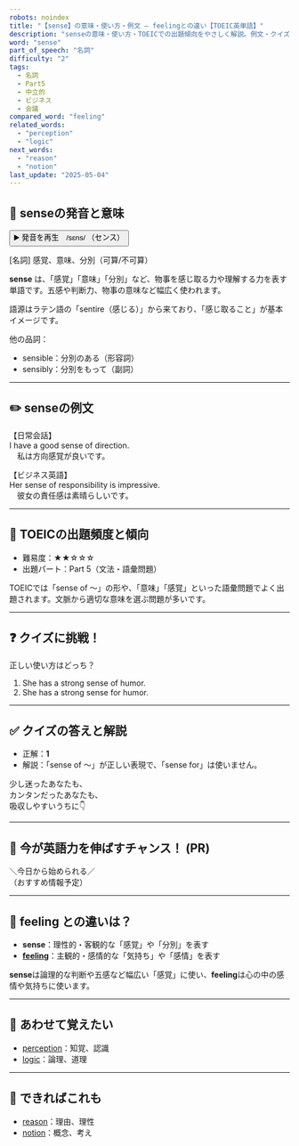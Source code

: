 ```yaml
---
robots: noindex
title: "【sense】の意味・使い方・例文 ― feelingとの違い【TOEIC英単語】"
description: "senseの意味・使い方・TOEICでの出題傾向をやさしく解説。例文・クイズ付きでfeelingとの違いもわかりやすく学べます。"
word: "sense"
part_of_speech: "名詞"
difficulty: "2"
tags:
  - 名詞
  - Part5
  - 中立的
  - ビジネス
  - 会議
compared_word: "feeling"
related_words:
  - "perception"
  - "logic"
next_words:
  - "reason"
  - "notion"
last_update: "2025-05-04"
---
```


## 🔰 senseの発音と意味

<button class="play-audio" onclick="playTTS('sense')">
  <span class="play-audio-main">
    ▶️ 発音を再生　/sɛns/
  </span>
  <span class="play-audio-sub">
    （センス）
  </span>
</button>

[名詞] 感覚、意味、分別（可算/不可算）

**sense** は、「感覚」「意味」「分別」など、物事を感じ取る力や理解する力を表す単語です。五感や判断力、物事の意味など幅広く使われます。

語源はラテン語の「sentire（感じる）」から来ており、「感じ取ること」が基本イメージです。

他の品詞：  
- sensible：分別のある（形容詞）
- sensibly：分別をもって（副詞）

---

## ✏️ senseの例文

【日常会話】  
I have a good sense of direction.  
　私は方向感覚が良いです。

【ビジネス英語】  
Her sense of responsibility is impressive.  
　彼女の責任感は素晴らしいです。

---

## 🎯 TOEICの出題頻度と傾向

- 難易度：★★☆☆☆
- 出題パート：Part 5（文法・語彙問題）

TOEICでは「sense of ～」の形や、「意味」「感覚」といった語彙問題でよく出題されます。文脈から適切な意味を選ぶ問題が多いです。

---

## ❓ クイズに挑戦！

正しい使い方はどっち？

1. She has a strong sense of humor.  
2. She has a strong sense for humor.

---

## ✅ クイズの答えと解説

- 正解：**1**
- 解説：「sense of ～」が正しい表現で、「sense for」は使いません。

少し迷ったあなたも、  
カンタンだったあなたも、  
吸収しやすいうちに👇️

---

## 🚀 今が英語力を伸ばすチャンス！ (PR)

<div class="info-center">
＼今日から始められる／<br>  
（おすすめ情報予定）
</div>

---

## 🤔  feeling との違いは？

- **sense**：理性的・客観的な「感覚」や「分別」を表す
- **[feeling](/word/feeling)**：主観的・感情的な「気持ち」や「感情」を表す

**sense**は論理的な判断や五感など幅広い「感覚」に使い、**feeling**は心の中の感情や気持ちに使います。

---

## 🧩 あわせて覚えたい

- [perception](/word/perception)：知覚、認識
- [logic](/word/logic)：論理、道理

---

## 📖 できればこれも

- [reason](/word/reason)：理由、理性
- [notion](/word/notion)：概念、考え

<!-- cvid: aid41_bid10 -->

